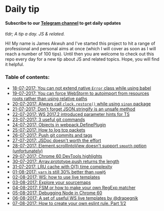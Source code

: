 # Daily tip

#### Subscribe to our [Telegram channel](https://t.me/dailytip) to get daily updates  

*tldr; A tip a day. JS & related.*

Hi! My name is James Akwuh and I've started this project to hit a range of professional and personal aims at once (which I will cover as soon as I will reach a number of 100 tips). Until then you are welcome to check out this repo every day for a new tip about JS and related topics. Hope, you will find it helpful.



### Table of contents:

- [18-07-2017: You can not extend native `Error` class while using babel](tips/18-07-2017/)
- [19-07-2017: You can force WebStorm to autoimport from resources roots rather than using relative paths](tips/19-07-2017)
- [20-07-2017: Always call `clock.restore()` while using `sinon` package](tips/20-07-2017)
- [21-07-2017:  Don't forget JSON.stringify is an unsafe method](tips/21-07-2017)
- [22-07-2017: WS 2017.2 introduced parameter hints for TS](tips/22-07-2017)
- [23-07-2017: 3 useful git commands](tips/23-07-2017)
- [24-07-2017: Objects in webpack.DefinePlugin](tips/24-07-2017)
- [25-07-2017: How to log tcp packets](tips/25-07-2017)
- [26-07-2017: Push git commits and tags](tips/26-07-2017)
- [27-07-2017: JSDoc doesn't worth the effort](tips/27-07-2017)
- [28-07-2017: Element.scrollIntoView doesn't support `smooth` option (unfortunately)](tips/28-07-2017)
- [29-07-2017: Chrome 60 DevTools highlights](tips/29-07-2017)
- [30-07-2017: Array.prototype.push returns the length](tips/30-07-2017)
- [31-07-2017: LRU cache with O(1) time complexity](tips/31-07-2017)
- [01-08-2017: `yarn` is still 30% better than `npm@5`](tips/01-08-2017)
- [02-08-2017: WS: how to use live templates](tips/02-08-2017)
- [03-08-2017: Explore your sourcemaps](tips/03-08-2017)
- [04-08-2017: FSM or how to make your own RegExp matcher](tips/04-08-2017)
- [05-08-2017: Debugging Node in Chrome 60](tips/05-08-2017)
- [06-08-2017: A set of useful WS live templates by ](tips/06-08-2017)[@drapegnik](https://github.com/Drapegnik)
- [07-08-2017: How to create your own eslint rule. Part 1/2](tips/07-08-2017)
